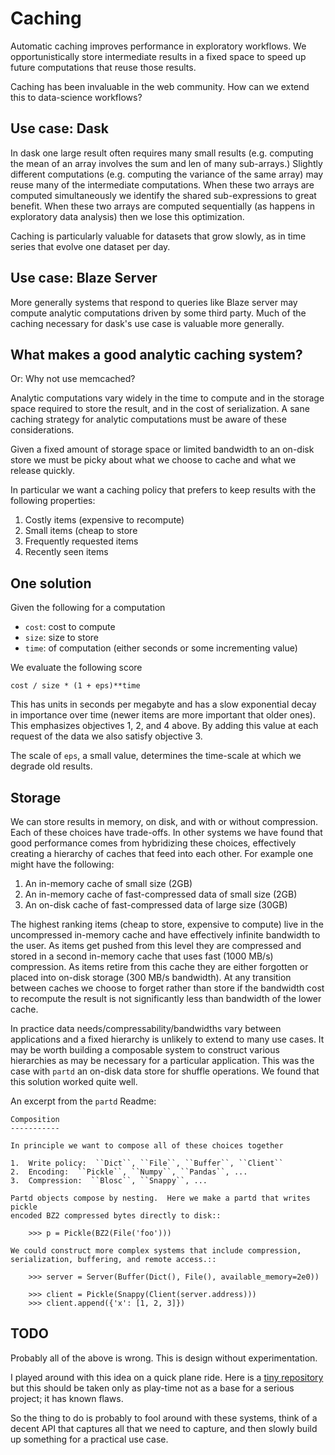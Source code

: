 Caching
=======

Automatic caching improves performance in exploratory workflows.  We
opportunistically store intermediate results in a fixed space to speed up
future computations that reuse those results.

Caching has been invaluable in the web community.  How can we extend this to
data-science workflows?

Use case: Dask
--------------

In dask one large result often requires many small results (e.g. computing the
mean of an array involves the sum and len of many sub-arrays.)  Slightly
different computations (e.g. computing the variance of the same array) may
reuse many of the intermediate computations.  When these two arrays are
computed simultaneously we identify the shared sub-expressions to great
benefit.  When these two arrays are computed sequentially (as happens in
exploratory data analysis) then we lose this optimization.

Caching is particularly valuable for datasets that grow slowly, as in time
series that evolve one dataset per day.


Use case: Blaze Server
----------------------

More generally systems that respond to queries like Blaze server may compute
analytic computations driven by some third party.  Much of the caching
necessary for dask's use case is valuable more generally.


What makes a good analytic caching system?
------------------------------------------

Or: Why not use memcached?

Analytic computations vary widely in the time to compute and in the storage
space required to store the result, and in the cost of serialization.  A sane
caching strategy for analytic computations must be aware of these
considerations.

Given a fixed amount of storage space or limited bandwidth to an on-disk store
we must be picky about what we choose to cache and what we release quickly.

In particular we want a caching policy that prefers to keep results with the
following properties:

1.  Costly items (expensive to recompute)
2.  Small items (cheap to store
3.  Frequently requested items
4.  Recently seen items


One solution
------------

Given the following for a computation

*  `cost`: cost to compute
*  `size`: size to store
*  `time`: of computation (either seconds or some incrementing value)

We evaluate the following score

    cost / size * (1 + eps)**time

This has units in seconds per megabyte and has a slow exponential decay in
importance over time (newer items are more important that older ones).  This
emphasizes objectives 1, 2, and 4 above.  By adding this value at each request
of the data we also satisfy objective 3.

The scale of `eps`, a small value, determines the time-scale at which we
degrade old results.


Storage
-------

We can store results in memory, on disk, and with or without compression.  Each
of these choices have trade-offs.  In other systems we have found that good
performance comes from hybridizing these choices, effectively creating a
hierarchy of caches that feed into each other.  For example one might have the
following:

1.  An in-memory cache of small size (2GB)
2.  An in-memory cache of fast-compressed data of small size (2GB)
3.  An on-disk cache of fast-compressed data of large size (30GB)

The highest ranking items (cheap to store, expensive to compute) live in the
uncompressed in-memory cache and have effectively infinite bandwidth to the
user.  As items get pushed from this level they are compressed and stored in a
second in-memory cache that uses fast (1000 MB/s) compression.  As items
retire from this cache they are either forgotten or placed into on-disk storage
(300 MB/s bandwidth).  At any transition between caches we choose to forget
rather than store if the bandwidth cost to recompute the result is not
significantly less than bandwidth of the lower cache.

In practice data needs/compressability/bandwidths vary between applications and
a fixed hierarchy is unlikely to extend to many use cases.  It may be worth
building a composable system to construct various hierarchies as may be
necessary for a particular application.  This was the case with `partd` an
on-disk data store for shuffle operations.  We found that this solution worked
quite well.

An excerpt from the `partd` Readme:

    Composition
    -----------

    In principle we want to compose all of these choices together

    1.  Write policy:  ``Dict``, ``File``, ``Buffer``, ``Client``
    2.  Encoding:  ``Pickle``, ``Numpy``, ``Pandas``, ...
    3.  Compression:  ``Blosc``, ``Snappy``, ...

    Partd objects compose by nesting.  Here we make a partd that writes pickle
    encoded BZ2 compressed bytes directly to disk::

        >>> p = Pickle(BZ2(File('foo')))

    We could construct more complex systems that include compression,
    serialization, buffering, and remote access.::

        >>> server = Server(Buffer(Dict(), File(), available_memory=2e0))

        >>> client = Pickle(Snappy(Client(server.address)))
        >>> client.append({'x': [1, 2, 3]})

TODO
----

Probably all of the above is wrong.  This is design without experimentation.

I played around with this idea on a quick plane ride. Here is a [tiny
repository](http://github.com/mrocklin/sbe) but this should be taken only as
play-time not as a base for a serious project; it has known flaws.

So the thing to do is probably to fool around with these systems, think of a
decent API that captures all that we need to capture, and then slowly build up
something for a practical use case.
